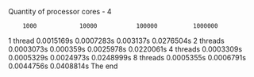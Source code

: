 Quantity of processor cores - 4

        1000            10000           100000          1000000
1 thread 0.0015169s     0.0007283s      0.003137s       0.0276504s
2 threads 0.0003073s    0.000359s       0.0025978s      0.0220061s
4 threads 0.0003309s    0.0005329s      0.0024973s      0.0248999s
8 threads 0.0005355s    0.0006791s      0.0044756s      0.0408814s
The end